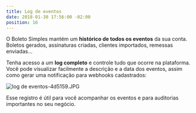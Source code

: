 ```yaml
---
title: Log de eventos
date: 2018-01-30 17:56:00 -02:00
position: 16
---
```


O Boleto Simples mantém um **histórico de todos os eventos** da sua conta. Boletos gerados, assinaturas criadas, clientes importados, remessas enviadas…


Tenha acesso a um **log completo** e controle tudo que ocorre na plataforma. Você pode visualizar facilmente a descrição e a data dos eventos, assim como gerar uma notificação para webhooks cadastrados:

![log de eventos-4d5159.JPG](/uploads/log%20de%20eventos-4d5159.JPG)

Esse registro é útil para você acompanhar os eventos e para auditorias importantes no seu negócio.